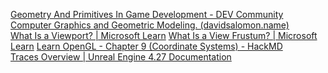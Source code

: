 [Geometry And Primitives In Game Development - DEV Community](https://dev.to/fkkarakurt/geometry-and-primitives-in-game-development-1og)  
[Computer Graphics and Geometric Modeling. (davidsalomon.name)](https://www.davidsalomon.name/CGGMadvertis/CGad.html)  
[What Is a Viewport? | Microsoft Learn](https://learn.microsoft.com/en-us/previous-versions/windows/xna/ff634571(v=xnagamestudio.42))  
[What Is a View Frustum? | Microsoft Learn](https://learn.microsoft.com/en-us/previous-versions/windows/xna/ff634570(v=xnagamestudio.42))  
[Learn OpenGL - Chapter 9 (Coordinate Systems) - HackMD](https://hackmd.io/@NTHU-OpenGL-Study-Group/By7R7TpSd)  
[Traces Overview | Unreal Engine 4.27 Documentation](https://docs.unrealengine.com/4.27/en-US/InteractiveExperiences/Tracing/Overview/)